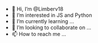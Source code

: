 - 👋 Hi, I’m @Limberv18
- 👀 I’m interested in JS and Python
- 🌱 I’m currently learning ...
- 💞️ I’m looking to collaborate on ...
- 📫 How to reach me ...

<!---
Limber3108/Limber3108 is a ✨ special ✨ repository because its `README.md` (this file) appears on your GitHub profile.
You can click the Preview link to take a look at your changes.
--->
